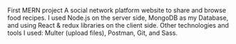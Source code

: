 
First MERN project
A social network platform website to share and browse food recipes. I used Node.js on the server side, MongoDB as my Database, and using React & redux libraries on the client side. Other technologies and tools I used: Multer (upload files), Postman, Git, and Sass.
